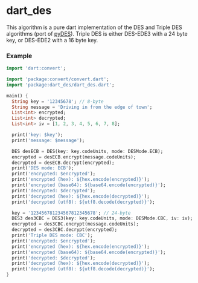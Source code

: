# dart_des

This algorithm is a pure dart implementation of the DES and Triple DES algorithms
(port of [pyDES](http://whitemans.ca/des.html)).
Triple DES is either DES-EDE3 with a 24 byte key, or DES-EDE2 with a 16 byte key.

### Example

```dart
import 'dart:convert';

import 'package:convert/convert.dart';
import 'package:dart_des/dart_des.dart';

main() {
  String key = '12345678'; // 8-byte
  String message = 'Driving in from the edge of town';
  List<int> encrypted;
  List<int> decrypted;
  List<int> iv = [1, 2, 3, 4, 5, 6, 7, 8];

  print('key: $key');
  print('message: $message');

  DES desECB = DES(key: key.codeUnits, mode: DESMode.ECB);
  encrypted = desECB.encrypt(message.codeUnits);
  decrypted = desECB.decrypt(encrypted);
  print('DES mode: ECB');
  print('encrypted: $encrypted');
  print('encrypted (hex): ${hex.encode(encrypted)}');
  print('encrypted (base64): ${base64.encode(encrypted)}');
  print('decrypted: $decrypted');
  print('decrypted (hex): ${hex.encode(decrypted)}');
  print('decrypted (utf8): ${utf8.decode(decrypted)}');

  key = '123456781234567812345678'; // 24-byte
  DES3 des3CBC = DES3(key: key.codeUnits, mode: DESMode.CBC, iv: iv);
  encrypted = des3CBC.encrypt(message.codeUnits);
  decrypted = des3CBC.decrypt(encrypted);
  print('Triple DES mode: CBC');
  print('encrypted: $encrypted');
  print('encrypted (hex): ${hex.encode(encrypted)}');
  print('encrypted (base64): ${base64.encode(encrypted)}');
  print('decrypted: $decrypted');
  print('decrypted (hex): ${hex.encode(decrypted)}');
  print('decrypted (utf8): ${utf8.decode(decrypted)}');
}
```
